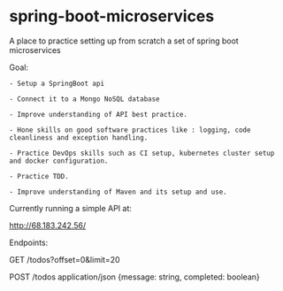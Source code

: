 # spring-boot-microservices
A place to practice setting up from scratch a set of spring boot microservices

Goal:

    - Setup a SpringBoot api

    - Connect it to a Mongo NoSQL database

    - Improve understanding of API best practice.

    - Hone skills on good software practices like : logging, code cleanliness and exception handling.

    - Practice DevOps skills such as CI setup, kubernetes cluster setup and docker configuration.

    - Practice TDD.

    - Improve understanding of Maven and its setup and use.


Currently running a simple API at:

http://68.183.242.56/

Endpoints:

GET /todos?offset=0&limit=20

POST /todos application/json {message: string, completed: boolean}
